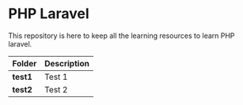 # PHP Laravel
This repository is here to keep all the learning resources to learn PHP laravel.

| __**Folder**__ | __**Description**__ |
| :--- | :--- |
| **test1** | Test 1 |
| **test2** | Test 2 |

